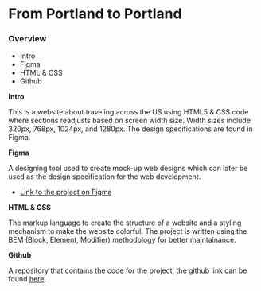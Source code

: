 # From Portland to Portland

### Overview
* Intro
* Figma
* HTML & CSS
* Github

**Intro**

This is a website about traveling across the US using HTML5 & CSS code where sections readjusts based on screen width size. Width sizes include 320px, 768px, 1024px, and 1280px. The design specifications are found in Figma. 

**Figma**

A designing tool used to create mock-up web designs which can later be used as the design specification for the web development.
* [Link to the project on Figma](https://www.figma.com/file/xM9rNsdK4iNcFJmDZho3Aw/Sprint-3%3A-From-Portland-to-Portland-%2F-desktop-%2B-mobile?node-id=500%3A0)

**HTML & CSS**

The markup language to create the structure of a website and a styling mechanism to make the website colorful. The project is written using the BEM (Block, Element, Modifier) methodology for better maintainance.

**Github**

A repository that contains the code for the project, the github link can be found [here](https://sayus2884.github.io/web_project_3/).
